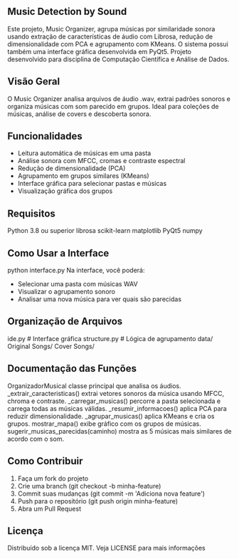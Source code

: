 ## Music Detection by Sound
Este projeto, Music Organizer, agrupa músicas por similaridade sonora usando extração de características de áudio com
Librosa, redução de dimensionalidade com PCA e agrupamento com KMeans. O sistema possui também
uma interface gráfica desenvolvida em PyQt5. Projeto desenvolvido para disciplina de Computação Científica e Análise de Dados.

## Visão Geral
O Music Organizer analisa arquivos de áudio .wav, extrai padrões sonoros e organiza músicas com som
parecido em grupos. Ideal para coleções de músicas, análise de covers e descoberta sonora.

## Funcionalidades
- Leitura automática de músicas em uma pasta
- Análise sonora com MFCC, cromas e contraste espectral
- Redução de dimensionalidade (PCA)
- Agrupamento em grupos similares (KMeans)
- Interface gráfica para selecionar pastas e músicas
- Visualização gráfica dos grupos
  
## Requisitos
Python 3.8 ou superior
librosa
scikit-learn
matplotlib
PyQt5
numpy

## Como Usar a Interface
python interface.py
Na interface, você poderá:
- Selecionar uma pasta com músicas WAV
- Visualizar o agrupamento sonoro
- Analisar uma nova música para ver quais são parecidas

## Organização de Arquivos
 ide.py    # Interface gráfica
 structure.py    # Lógica de agrupamento
 data/
 Original Songs/
 Cover Songs/
 
## Documentação das Funções
OrganizadorMusical classe principal que analisa os áudios.
_extrair_caracteristicas() extrai vetores sonoros da música usando MFCC, chroma e contraste.
_carregar_musicas() percorre a pasta selecionada e carrega todas as músicas válidas.
_resumir_informacoes() aplica PCA para reduzir dimensionalidade.
_agrupar_musicas() aplica KMeans e cria os grupos.
mostrar_mapa() exibe gráfico com os grupos de músicas.
sugerir_musicas_parecidas(caminho) mostra as 5 músicas mais similares de acordo com o som.

## Como Contribuir
1. Faça um fork do projeto
2. Crie uma branch (git checkout -b minha-feature)
3. Commit suas mudanças (git commit -m 'Adiciona nova feature')
4. Push para o repositório (git push origin minha-feature)
5. Abra um Pull Request

## Licença
Distribuído sob a licença MIT. Veja LICENSE para mais informações
